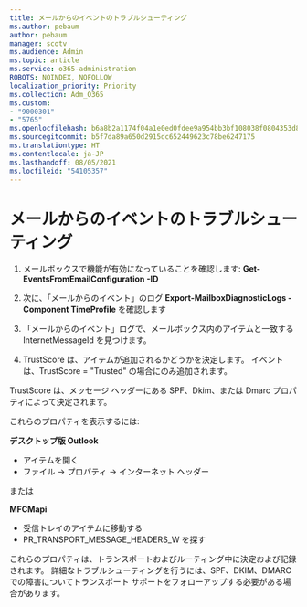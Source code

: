 ```yaml
---
title: メールからのイベントのトラブルシューティング
ms.author: pebaum
author: pebaum
manager: scotv
ms.audience: Admin
ms.topic: article
ms.service: o365-administration
ROBOTS: NOINDEX, NOFOLLOW
localization_priority: Priority
ms.collection: Adm_O365
ms.custom:
- "9000301"
- "5765"
ms.openlocfilehash: b6a8b2a1174f04a1e0ed0fdee9a954bb3bf108038f0804353d84755e490f5f47
ms.sourcegitcommit: b5f7da89a650d2915dc652449623c78be6247175
ms.translationtype: HT
ms.contentlocale: ja-JP
ms.lasthandoff: 08/05/2021
ms.locfileid: "54105357"
---
```

# <a name="troubleshooting-events-from-email"></a>メールからのイベントのトラブルシューティング

1. メールボックスで機能が有効になっていることを確認します: **Get-EventsFromEmailConfiguration -ID <mailbox>**

2. 次に、「メールからのイベント」のログ **Export-MailboxDiagnosticLogs <mailbox> -Component TimeProfile** を確認します

3. 「メールからのイベント」ログで、メールボックス内のアイテムと一致する InternetMessageId を見つけます。  

4. TrustScore は、アイテムが追加されるかどうかを決定します。 イベントは、TrustScore = "Trusted" の場合にのみ追加されます。

TrustScore は、メッセージ ヘッダーにある SPF、Dkim、または Dmarc プロパティによって決定されます。

これらのプロパティを表示するには:

**デスクトップ版 Outlook**

- アイテムを開く
- ファイル -> プロパティ -> インターネット ヘッダー

または

**MFCMapi**

- 受信トレイのアイテムに移動する
- PR_TRANSPORT_MESSAGE_HEADERS_W を探す

これらのプロパティは、トランスポートおよびルーティング中に決定および記録されます。 詳細なトラブルシューティングを行うには、SPF、DKIM、DMARC での障害についてトランスポート サポートをフォローアップする必要がある場合があります。